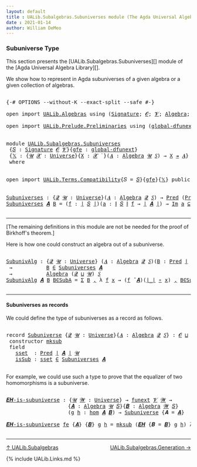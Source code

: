 ```yaml
---
layout: default
title : UALib.Subalgebras.Subuniverses module (The Agda Universal Algebra Library)
date : 2021-01-14
author: William DeMeo
---
```


### <a id="subuniverse-type">Subuniverse Type</a>

This section presents the [UALib.Subalgebras.Subuniverses][] module of the [Agda Universal Algebra Library][].

We show how to represent in Agda subuniverses of a given algebra or a given collection of algebras.

<pre class="Agda">

<a id="427" class="Symbol">{-#</a> <a id="431" class="Keyword">OPTIONS</a> <a id="439" class="Pragma">--without-K</a> <a id="451" class="Pragma">--exact-split</a> <a id="465" class="Pragma">--safe</a> <a id="472" class="Symbol">#-}</a>

<a id="477" class="Keyword">open</a> <a id="482" class="Keyword">import</a> <a id="489" href="UALib.Algebras.html" class="Module">UALib.Algebras</a> <a id="504" class="Keyword">using</a> <a id="510" class="Symbol">(</a><a id="511" href="UALib.Algebras.Signatures.html#1452" class="Function">Signature</a><a id="520" class="Symbol">;</a> <a id="522" href="universes.html#613" class="Generalizable">𝓞</a><a id="523" class="Symbol">;</a> <a id="525" href="universes.html#617" class="Generalizable">𝓥</a><a id="526" class="Symbol">;</a> <a id="528" href="UALib.Algebras.Algebras.html#811" class="Function">Algebra</a><a id="535" class="Symbol">;</a> <a id="537" href="UALib.Algebras.Algebras.html#3925" class="Function Operator">_↠_</a><a id="540" class="Symbol">)</a>

<a id="543" class="Keyword">open</a> <a id="548" class="Keyword">import</a> <a id="555" href="UALib.Prelude.Preliminaries.html" class="Module">UALib.Prelude.Preliminaries</a> <a id="583" class="Keyword">using</a> <a id="589" class="Symbol">(</a><a id="590" href="MGS-Subsingleton-Theorems.html#3468" class="Function">global-dfunext</a><a id="604" class="Symbol">;</a> <a id="606" href="universes.html#551" class="Postulate">Universe</a><a id="614" class="Symbol">;</a> <a id="616" href="universes.html#758" class="Function Operator">_̇</a><a id="618" class="Symbol">)</a>


<a id="622" class="Keyword">module</a> <a id="629" href="UALib.Subalgebras.Subuniverses.html" class="Module">UALib.Subalgebras.Subuniverses</a>
 <a id="661" class="Symbol">{</a><a id="662" href="UALib.Subalgebras.Subuniverses.html#662" class="Bound">𝑆</a> <a id="664" class="Symbol">:</a> <a id="666" href="UALib.Algebras.Signatures.html#1452" class="Function">Signature</a> <a id="676" href="universes.html#613" class="Generalizable">𝓞</a> <a id="678" href="universes.html#617" class="Generalizable">𝓥</a><a id="679" class="Symbol">}{</a><a id="681" href="UALib.Subalgebras.Subuniverses.html#681" class="Bound">gfe</a> <a id="685" class="Symbol">:</a> <a id="687" href="MGS-Subsingleton-Theorems.html#3468" class="Function">global-dfunext</a><a id="701" class="Symbol">}</a>
 <a id="704" class="Symbol">{</a><a id="705" href="UALib.Subalgebras.Subuniverses.html#705" class="Bound">𝕏</a> <a id="707" class="Symbol">:</a> <a id="709" class="Symbol">{</a><a id="710" href="UALib.Subalgebras.Subuniverses.html#710" class="Bound">𝓤</a> <a id="712" href="UALib.Subalgebras.Subuniverses.html#712" class="Bound">𝓧</a> <a id="714" class="Symbol">:</a> <a id="716" href="universes.html#551" class="Postulate">Universe</a><a id="724" class="Symbol">}{</a><a id="726" href="UALib.Subalgebras.Subuniverses.html#726" class="Bound">X</a> <a id="728" class="Symbol">:</a> <a id="730" href="UALib.Subalgebras.Subuniverses.html#712" class="Bound">𝓧</a> <a id="732" href="universes.html#758" class="Function Operator">̇</a> <a id="734" class="Symbol">}(</a><a id="736" href="UALib.Subalgebras.Subuniverses.html#736" class="Bound">𝑨</a> <a id="738" class="Symbol">:</a> <a id="740" href="UALib.Algebras.Algebras.html#811" class="Function">Algebra</a> <a id="748" href="UALib.Subalgebras.Subuniverses.html#710" class="Bound">𝓤</a> <a id="750" href="UALib.Subalgebras.Subuniverses.html#662" class="Bound">𝑆</a><a id="751" class="Symbol">)</a> <a id="753" class="Symbol">→</a> <a id="755" href="UALib.Subalgebras.Subuniverses.html#726" class="Bound">X</a> <a id="757" href="UALib.Algebras.Algebras.html#3925" class="Function Operator">↠</a> <a id="759" href="UALib.Subalgebras.Subuniverses.html#736" class="Bound">𝑨</a><a id="760" class="Symbol">}</a>
 <a id="763" class="Keyword">where</a>


<a id="771" class="Keyword">open</a> <a id="776" class="Keyword">import</a> <a id="783" href="UALib.Terms.Compatibility.html" class="Module">UALib.Terms.Compatibility</a><a id="808" class="Symbol">{</a><a id="809" class="Argument">𝑆</a> <a id="811" class="Symbol">=</a> <a id="813" href="UALib.Subalgebras.Subuniverses.html#662" class="Bound">𝑆</a><a id="814" class="Symbol">}{</a><a id="816" href="UALib.Subalgebras.Subuniverses.html#681" class="Bound">gfe</a><a id="819" class="Symbol">}{</a><a id="821" href="UALib.Subalgebras.Subuniverses.html#705" class="Bound">𝕏</a><a id="822" class="Symbol">}</a> <a id="824" class="Keyword">public</a>


<a id="Subuniverses"></a><a id="833" href="UALib.Subalgebras.Subuniverses.html#833" class="Function">Subuniverses</a> <a id="846" class="Symbol">:</a> <a id="848" class="Symbol">{</a><a id="849" href="UALib.Subalgebras.Subuniverses.html#849" class="Bound">𝓠</a> <a id="851" href="UALib.Subalgebras.Subuniverses.html#851" class="Bound">𝓤</a> <a id="853" class="Symbol">:</a> <a id="855" href="universes.html#551" class="Postulate">Universe</a><a id="863" class="Symbol">}(</a><a id="865" href="UALib.Subalgebras.Subuniverses.html#865" class="Bound">𝑨</a> <a id="867" class="Symbol">:</a> <a id="869" href="UALib.Algebras.Algebras.html#811" class="Function">Algebra</a> <a id="877" href="UALib.Subalgebras.Subuniverses.html#849" class="Bound">𝓠</a> <a id="879" href="UALib.Subalgebras.Subuniverses.html#662" class="Bound">𝑆</a><a id="880" class="Symbol">)</a> <a id="882" class="Symbol">→</a> <a id="884" href="UALib.Relations.Unary.html#1066" class="Function">Pred</a> <a id="889" class="Symbol">(</a><a id="890" href="UALib.Relations.Unary.html#1066" class="Function">Pred</a> <a id="895" href="UALib.Prelude.Preliminaries.html#10371" class="Function Operator">∣</a> <a id="897" href="UALib.Subalgebras.Subuniverses.html#865" class="Bound">𝑨</a> <a id="899" href="UALib.Prelude.Preliminaries.html#10371" class="Function Operator">∣</a> <a id="901" href="UALib.Subalgebras.Subuniverses.html#851" class="Bound">𝓤</a><a id="902" class="Symbol">)</a> <a id="904" class="Symbol">(</a><a id="905" href="UALib.Subalgebras.Subuniverses.html#676" class="Bound">𝓞</a> <a id="907" href="Agda.Primitive.html#636" class="Function Operator">⊔</a> <a id="909" href="UALib.Subalgebras.Subuniverses.html#678" class="Bound">𝓥</a> <a id="911" href="Agda.Primitive.html#636" class="Function Operator">⊔</a> <a id="913" href="UALib.Subalgebras.Subuniverses.html#849" class="Bound">𝓠</a> <a id="915" href="Agda.Primitive.html#636" class="Function Operator">⊔</a> <a id="917" href="UALib.Subalgebras.Subuniverses.html#851" class="Bound">𝓤</a><a id="918" class="Symbol">)</a>
<a id="920" href="UALib.Subalgebras.Subuniverses.html#833" class="Function">Subuniverses</a> <a id="933" href="UALib.Subalgebras.Subuniverses.html#933" class="Bound">𝑨</a> <a id="935" href="UALib.Subalgebras.Subuniverses.html#935" class="Bound">B</a> <a id="937" class="Symbol">=</a> <a id="939" class="Symbol">(</a><a id="940" href="UALib.Subalgebras.Subuniverses.html#940" class="Bound">f</a> <a id="942" class="Symbol">:</a> <a id="944" href="UALib.Prelude.Preliminaries.html#10371" class="Function Operator">∣</a> <a id="946" href="UALib.Subalgebras.Subuniverses.html#662" class="Bound">𝑆</a> <a id="948" href="UALib.Prelude.Preliminaries.html#10371" class="Function Operator">∣</a><a id="949" class="Symbol">)(</a><a id="951" href="UALib.Subalgebras.Subuniverses.html#951" class="Bound">a</a> <a id="953" class="Symbol">:</a> <a id="955" href="UALib.Prelude.Preliminaries.html#10452" class="Function Operator">∥</a> <a id="957" href="UALib.Subalgebras.Subuniverses.html#662" class="Bound">𝑆</a> <a id="959" href="UALib.Prelude.Preliminaries.html#10452" class="Function Operator">∥</a> <a id="961" href="UALib.Subalgebras.Subuniverses.html#940" class="Bound">f</a> <a id="963" class="Symbol">→</a> <a id="965" href="UALib.Prelude.Preliminaries.html#10371" class="Function Operator">∣</a> <a id="967" href="UALib.Subalgebras.Subuniverses.html#933" class="Bound">𝑨</a> <a id="969" href="UALib.Prelude.Preliminaries.html#10371" class="Function Operator">∣</a><a id="970" class="Symbol">)</a> <a id="972" class="Symbol">→</a> <a id="974" href="UALib.Relations.Unary.html#5236" class="Function Operator">Im</a> <a id="977" href="UALib.Subalgebras.Subuniverses.html#951" class="Bound">a</a> <a id="979" href="UALib.Relations.Unary.html#5236" class="Function Operator">⊆</a> <a id="981" href="UALib.Subalgebras.Subuniverses.html#935" class="Bound">B</a> <a id="983" class="Symbol">→</a> <a id="985" class="Symbol">(</a><a id="986" href="UALib.Subalgebras.Subuniverses.html#940" class="Bound">f</a> <a id="988" href="UALib.Algebras.Algebras.html#3426" class="Function Operator">̂</a> <a id="990" href="UALib.Subalgebras.Subuniverses.html#933" class="Bound">𝑨</a><a id="991" class="Symbol">)</a> <a id="993" href="UALib.Subalgebras.Subuniverses.html#951" class="Bound">a</a> <a id="995" href="UALib.Relations.Unary.html#2667" class="Function Operator">∈</a> <a id="997" href="UALib.Subalgebras.Subuniverses.html#935" class="Bound">B</a>

</pre>

-----------------------------------------

[The remaining definitions in this module are not be needed for the proof of Birkhoff's theorem.]


Here is how one could construct an algebra out of a subuniverse.

<pre class="Agda">

<a id="SubunivAlg"></a><a id="1235" href="UALib.Subalgebras.Subuniverses.html#1235" class="Function">SubunivAlg</a> <a id="1246" class="Symbol">:</a> <a id="1248" class="Symbol">{</a><a id="1249" href="UALib.Subalgebras.Subuniverses.html#1249" class="Bound">𝓠</a> <a id="1251" href="UALib.Subalgebras.Subuniverses.html#1251" class="Bound">𝓤</a> <a id="1253" class="Symbol">:</a> <a id="1255" href="universes.html#551" class="Postulate">Universe</a><a id="1263" class="Symbol">}</a> <a id="1265" class="Symbol">(</a><a id="1266" href="UALib.Subalgebras.Subuniverses.html#1266" class="Bound">𝑨</a> <a id="1268" class="Symbol">:</a> <a id="1270" href="UALib.Algebras.Algebras.html#811" class="Function">Algebra</a> <a id="1278" href="UALib.Subalgebras.Subuniverses.html#1249" class="Bound">𝓠</a> <a id="1280" href="UALib.Subalgebras.Subuniverses.html#662" class="Bound">𝑆</a><a id="1281" class="Symbol">)(</a><a id="1283" href="UALib.Subalgebras.Subuniverses.html#1283" class="Bound">B</a> <a id="1285" class="Symbol">:</a> <a id="1287" href="UALib.Relations.Unary.html#1066" class="Function">Pred</a> <a id="1292" href="UALib.Prelude.Preliminaries.html#10371" class="Function Operator">∣</a> <a id="1294" href="UALib.Subalgebras.Subuniverses.html#1266" class="Bound">𝑨</a> <a id="1296" href="UALib.Prelude.Preliminaries.html#10371" class="Function Operator">∣</a> <a id="1298" href="UALib.Subalgebras.Subuniverses.html#1251" class="Bound">𝓤</a><a id="1299" class="Symbol">)</a>
 <a id="1302" class="Symbol">→</a>           <a id="1314" href="UALib.Subalgebras.Subuniverses.html#1283" class="Bound">B</a> <a id="1316" href="UALib.Relations.Unary.html#2667" class="Function Operator">∈</a> <a id="1318" href="UALib.Subalgebras.Subuniverses.html#833" class="Function">Subuniverses</a> <a id="1331" href="UALib.Subalgebras.Subuniverses.html#1266" class="Bound">𝑨</a>
 <a id="1334" class="Symbol">→</a>           <a id="1346" href="UALib.Algebras.Algebras.html#811" class="Function">Algebra</a> <a id="1354" class="Symbol">(</a><a id="1355" href="UALib.Subalgebras.Subuniverses.html#1249" class="Bound">𝓠</a> <a id="1357" href="Agda.Primitive.html#636" class="Function Operator">⊔</a> <a id="1359" href="UALib.Subalgebras.Subuniverses.html#1251" class="Bound">𝓤</a><a id="1360" class="Symbol">)</a> <a id="1362" href="UALib.Subalgebras.Subuniverses.html#662" class="Bound">𝑆</a>
<a id="1364" href="UALib.Subalgebras.Subuniverses.html#1235" class="Function">SubunivAlg</a> <a id="1375" href="UALib.Subalgebras.Subuniverses.html#1375" class="Bound">𝑨</a> <a id="1377" href="UALib.Subalgebras.Subuniverses.html#1377" class="Bound">B</a> <a id="1379" href="UALib.Subalgebras.Subuniverses.html#1379" class="Bound">B∈SubA</a> <a id="1386" class="Symbol">=</a> <a id="1388" href="Sigma-Type.html#120" class="Record">Σ</a> <a id="1390" href="UALib.Subalgebras.Subuniverses.html#1377" class="Bound">B</a> <a id="1392" href="MGS-MLTT.html#2929" class="InductiveConstructor Operator">,</a> <a id="1394" class="Symbol">λ</a> <a id="1396" href="UALib.Subalgebras.Subuniverses.html#1396" class="Bound">f</a> <a id="1398" href="UALib.Subalgebras.Subuniverses.html#1398" class="Bound">x</a> <a id="1400" class="Symbol">→</a> <a id="1402" class="Symbol">(</a><a id="1403" href="UALib.Subalgebras.Subuniverses.html#1396" class="Bound">f</a> <a id="1405" href="UALib.Algebras.Algebras.html#3426" class="Function Operator">̂</a> <a id="1407" href="UALib.Subalgebras.Subuniverses.html#1375" class="Bound">𝑨</a><a id="1408" class="Symbol">)(</a><a id="1410" href="UALib.Prelude.Preliminaries.html#10371" class="Function Operator">∣_∣</a> <a id="1414" href="MGS-MLTT.html#3813" class="Function Operator">∘</a> <a id="1416" href="UALib.Subalgebras.Subuniverses.html#1398" class="Bound">x</a><a id="1417" class="Symbol">)</a> <a id="1419" href="MGS-MLTT.html#2929" class="InductiveConstructor Operator">,</a> <a id="1421" href="UALib.Subalgebras.Subuniverses.html#1379" class="Bound">B∈SubA</a> <a id="1428" href="UALib.Subalgebras.Subuniverses.html#1396" class="Bound">f</a> <a id="1430" class="Symbol">(</a><a id="1431" href="UALib.Prelude.Preliminaries.html#10371" class="Function Operator">∣_∣</a> <a id="1435" href="MGS-MLTT.html#3813" class="Function Operator">∘</a> <a id="1437" href="UALib.Subalgebras.Subuniverses.html#1398" class="Bound">x</a><a id="1438" class="Symbol">)(</a><a id="1440" href="UALib.Prelude.Preliminaries.html#10452" class="Function Operator">∥_∥</a> <a id="1444" href="MGS-MLTT.html#3813" class="Function Operator">∘</a> <a id="1446" href="UALib.Subalgebras.Subuniverses.html#1398" class="Bound">x</a><a id="1447" class="Symbol">)</a>

</pre>

-----------------------------------------

#### <a id="subuniverses-as-records">Subuniverses as records</a>

We could define the type of subuniverses as a record as follows.

<pre class="Agda">

<a id="1651" class="Keyword">record</a> <a id="Subuniverse"></a><a id="1658" href="UALib.Subalgebras.Subuniverses.html#1658" class="Record">Subuniverse</a> <a id="1670" class="Symbol">{</a><a id="1671" href="UALib.Subalgebras.Subuniverses.html#1671" class="Bound">𝓠</a> <a id="1673" href="UALib.Subalgebras.Subuniverses.html#1673" class="Bound">𝓤</a> <a id="1675" class="Symbol">:</a> <a id="1677" href="universes.html#551" class="Postulate">Universe</a><a id="1685" class="Symbol">}{</a><a id="1687" href="UALib.Subalgebras.Subuniverses.html#1687" class="Bound">𝑨</a> <a id="1689" class="Symbol">:</a> <a id="1691" href="UALib.Algebras.Algebras.html#811" class="Function">Algebra</a> <a id="1699" href="UALib.Subalgebras.Subuniverses.html#1671" class="Bound">𝓠</a> <a id="1701" href="UALib.Subalgebras.Subuniverses.html#662" class="Bound">𝑆</a><a id="1702" class="Symbol">}</a> <a id="1704" class="Symbol">:</a> <a id="1706" href="UALib.Subalgebras.Subuniverses.html#676" class="Bound">𝓞</a> <a id="1708" href="Agda.Primitive.html#636" class="Function Operator">⊔</a> <a id="1710" href="UALib.Subalgebras.Subuniverses.html#678" class="Bound">𝓥</a> <a id="1712" href="Agda.Primitive.html#636" class="Function Operator">⊔</a> <a id="1714" class="Symbol">(</a><a id="1715" href="UALib.Subalgebras.Subuniverses.html#1671" class="Bound">𝓠</a> <a id="1717" href="Agda.Primitive.html#636" class="Function Operator">⊔</a> <a id="1719" href="UALib.Subalgebras.Subuniverses.html#1673" class="Bound">𝓤</a><a id="1720" class="Symbol">)</a> <a id="1722" href="universes.html#527" class="Function Operator">⁺</a> <a id="1724" href="universes.html#758" class="Function Operator">̇</a> <a id="1726" class="Keyword">where</a>
 <a id="1733" class="Keyword">constructor</a> <a id="mksub"></a><a id="1745" href="UALib.Subalgebras.Subuniverses.html#1745" class="InductiveConstructor">mksub</a>
 <a id="1752" class="Keyword">field</a>
   <a id="Subuniverse.sset"></a><a id="1761" href="UALib.Subalgebras.Subuniverses.html#1761" class="Field">sset</a>  <a id="1767" class="Symbol">:</a> <a id="1769" href="UALib.Relations.Unary.html#1066" class="Function">Pred</a> <a id="1774" href="UALib.Prelude.Preliminaries.html#10371" class="Function Operator">∣</a> <a id="1776" href="UALib.Subalgebras.Subuniverses.html#1687" class="Bound">𝑨</a> <a id="1778" href="UALib.Prelude.Preliminaries.html#10371" class="Function Operator">∣</a> <a id="1780" href="UALib.Subalgebras.Subuniverses.html#1673" class="Bound">𝓤</a>
   <a id="Subuniverse.isSub"></a><a id="1785" href="UALib.Subalgebras.Subuniverses.html#1785" class="Field">isSub</a> <a id="1791" class="Symbol">:</a> <a id="1793" href="UALib.Subalgebras.Subuniverses.html#1761" class="Field">sset</a> <a id="1798" href="UALib.Relations.Unary.html#2667" class="Function Operator">∈</a> <a id="1800" href="UALib.Subalgebras.Subuniverses.html#833" class="Function">Subuniverses</a> <a id="1813" href="UALib.Subalgebras.Subuniverses.html#1687" class="Bound">𝑨</a>

</pre>

For example, we could use such a type to prove that the equalizer of two homomorphisms is a subuniverse.

<pre class="Agda">

<a id="𝑬𝑯-is-subuniverse"></a><a id="1948" href="UALib.Subalgebras.Subuniverses.html#1948" class="Function">𝑬𝑯-is-subuniverse</a> <a id="1966" class="Symbol">:</a> <a id="1968" class="Symbol">{</a><a id="1969" href="UALib.Subalgebras.Subuniverses.html#1969" class="Bound">𝓤</a> <a id="1971" href="UALib.Subalgebras.Subuniverses.html#1971" class="Bound">𝓦</a> <a id="1973" class="Symbol">:</a> <a id="1975" href="universes.html#551" class="Postulate">Universe</a><a id="1983" class="Symbol">}</a> <a id="1985" class="Symbol">→</a> <a id="1987" href="MGS-FunExt-from-Univalence.html#393" class="Function">funext</a> <a id="1994" href="UALib.Subalgebras.Subuniverses.html#678" class="Bound">𝓥</a> <a id="1996" href="UALib.Subalgebras.Subuniverses.html#1971" class="Bound">𝓦</a> <a id="1998" class="Symbol">→</a>
                    <a id="2020" class="Symbol">{</a><a id="2021" href="UALib.Subalgebras.Subuniverses.html#2021" class="Bound">𝑨</a> <a id="2023" class="Symbol">:</a> <a id="2025" href="UALib.Algebras.Algebras.html#811" class="Function">Algebra</a> <a id="2033" href="UALib.Subalgebras.Subuniverses.html#1969" class="Bound">𝓤</a> <a id="2035" href="UALib.Subalgebras.Subuniverses.html#662" class="Bound">𝑆</a><a id="2036" class="Symbol">}{</a><a id="2038" href="UALib.Subalgebras.Subuniverses.html#2038" class="Bound">𝑩</a> <a id="2040" class="Symbol">:</a> <a id="2042" href="UALib.Algebras.Algebras.html#811" class="Function">Algebra</a> <a id="2050" href="UALib.Subalgebras.Subuniverses.html#1971" class="Bound">𝓦</a> <a id="2052" href="UALib.Subalgebras.Subuniverses.html#662" class="Bound">𝑆</a><a id="2053" class="Symbol">}</a>
                    <a id="2075" class="Symbol">(</a><a id="2076" href="UALib.Subalgebras.Subuniverses.html#2076" class="Bound">g</a> <a id="2078" href="UALib.Subalgebras.Subuniverses.html#2078" class="Bound">h</a> <a id="2080" class="Symbol">:</a> <a id="2082" href="UALib.Homomorphisms.Basic.html#2281" class="Function">hom</a> <a id="2086" href="UALib.Subalgebras.Subuniverses.html#2021" class="Bound">𝑨</a> <a id="2088" href="UALib.Subalgebras.Subuniverses.html#2038" class="Bound">𝑩</a><a id="2089" class="Symbol">)</a> <a id="2091" class="Symbol">→</a> <a id="2093" href="UALib.Subalgebras.Subuniverses.html#1658" class="Record">Subuniverse</a> <a id="2105" class="Symbol">{</a><a id="2106" class="Argument">𝑨</a> <a id="2108" class="Symbol">=</a> <a id="2110" href="UALib.Subalgebras.Subuniverses.html#2021" class="Bound">𝑨</a><a id="2111" class="Symbol">}</a>

<a id="2114" href="UALib.Subalgebras.Subuniverses.html#1948" class="Function">𝑬𝑯-is-subuniverse</a> <a id="2132" href="UALib.Subalgebras.Subuniverses.html#2132" class="Bound">fe</a> <a id="2135" class="Symbol">{</a><a id="2136" href="UALib.Subalgebras.Subuniverses.html#2136" class="Bound">𝑨</a><a id="2137" class="Symbol">}</a> <a id="2139" class="Symbol">{</a><a id="2140" href="UALib.Subalgebras.Subuniverses.html#2140" class="Bound">𝑩</a><a id="2141" class="Symbol">}</a> <a id="2143" href="UALib.Subalgebras.Subuniverses.html#2143" class="Bound">g</a> <a id="2145" href="UALib.Subalgebras.Subuniverses.html#2145" class="Bound">h</a> <a id="2147" class="Symbol">=</a> <a id="2149" href="UALib.Subalgebras.Subuniverses.html#1745" class="InductiveConstructor">mksub</a> <a id="2155" class="Symbol">(</a><a id="2156" href="UALib.Homomorphisms.Basic.html#3312" class="Function">𝑬𝑯</a> <a id="2159" class="Symbol">{</a><a id="2160" class="Argument">𝑩</a> <a id="2162" class="Symbol">=</a> <a id="2164" href="UALib.Subalgebras.Subuniverses.html#2140" class="Bound">𝑩</a><a id="2165" class="Symbol">}</a> <a id="2167" href="UALib.Subalgebras.Subuniverses.html#2143" class="Bound">g</a> <a id="2169" href="UALib.Subalgebras.Subuniverses.html#2145" class="Bound">h</a><a id="2170" class="Symbol">)</a> <a id="2172" class="Symbol">λ</a> <a id="2174" href="UALib.Subalgebras.Subuniverses.html#2174" class="Bound">𝑓</a> <a id="2176" href="UALib.Subalgebras.Subuniverses.html#2176" class="Bound">𝒂</a> <a id="2178" href="UALib.Subalgebras.Subuniverses.html#2178" class="Bound">x</a> <a id="2180" class="Symbol">→</a> <a id="2182" href="UALib.Homomorphisms.Basic.html#3677" class="Function">𝑬𝑯-is-closed</a> <a id="2195" href="UALib.Subalgebras.Subuniverses.html#2132" class="Bound">fe</a> <a id="2198" class="Symbol">{</a><a id="2199" href="UALib.Subalgebras.Subuniverses.html#2136" class="Bound">𝑨</a><a id="2200" class="Symbol">}{</a><a id="2202" href="UALib.Subalgebras.Subuniverses.html#2140" class="Bound">𝑩</a><a id="2203" class="Symbol">}</a> <a id="2205" href="UALib.Subalgebras.Subuniverses.html#2143" class="Bound">g</a> <a id="2207" href="UALib.Subalgebras.Subuniverses.html#2145" class="Bound">h</a> <a id="2209" class="Symbol">{</a><a id="2210" href="UALib.Subalgebras.Subuniverses.html#2174" class="Bound">𝑓</a><a id="2211" class="Symbol">}</a> <a id="2213" href="UALib.Subalgebras.Subuniverses.html#2176" class="Bound">𝒂</a> <a id="2215" href="UALib.Subalgebras.Subuniverses.html#2178" class="Bound">x</a>

</pre>

-------------------------------

[↑ UALib.Subalgebras](UALib.Subalgebras.html)
<span style="float:right;">[UALib.Subalgebras.Generation →](UALib.Subalgebras.Generation.html)</span>

{% include UALib.Links.md %}
